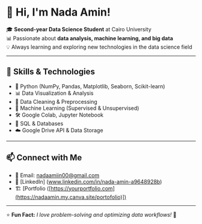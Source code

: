 # 👋 Hi, I'm Nada Amin!

🎓 **Second-year Data Science Student** at Cairo University  
📊 Passionate about **data analysis, machine learning, and big data**  
💡 Always learning and exploring new technologies in the data science field  

---

## 🚀 Skills & Technologies

- 🐍 Python (NumPy, Pandas, Matplotlib, Seaborn, Scikit-learn)
- 📊 Data Visualization & Analysis
- 📂 Data Cleaning & Preprocessing
- 🧠 Machine Learning (Supervised & Unsupervised)
- 🛠️ Google Colab, Jupyter Notebook
- 📡 SQL & Databases
- ☁️ Google Drive API & Data Storage

---
## 📫 Connect with Me

- 📧 Email: nadaamiin00@gmail.com
- 🔗 [LinkedIn] (www.linkedin.com/in/nada-amin-a9648928b)
- 🏗️ [Portfolio ([https://yourportfolio.com](https://nadaamin.my.canva.site/portofolio)])

---

⭐ **Fun Fact:** _I love problem-solving and optimizing data workflows!_ 🚀 
